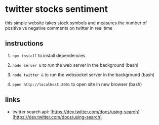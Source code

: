 twitter stocks sentiment
=====
 
this simple website takes stock symbols and measures the number of positive vs negative
comments on twitter in real time


instructions
------

1. `npm install` to install dependencies

1. `node server &` to run the web server in the background (bash)

1. `node twitter &` to run the websocket server in the background (bash)

1. `open http://localhost:3001` to open site in new browser (bash)


links
----

* twitter search api: [https://dev.twitter.com/docs/using-search](https://dev.twitter.com/docs/using-search)